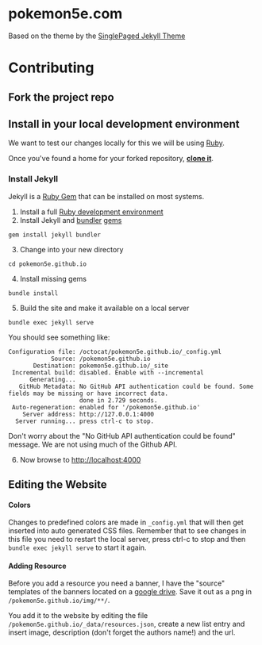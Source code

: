 # pokemon5e.com

Based on the theme by the [SinglePaged Jekyll Theme](https://github.com/t413/SinglePaged)

# Contributing
## Fork the project repo

## Install in your local development environment
We want to test our changes locally for this we will be using [Ruby](https://jekyllrb.com/docs/installation/).

Once you've found a home for your forked repository, **[clone it](https://help.github.com/articles/cloning-a-repository/)**.

### Install Jekyll

Jekyll is a [Ruby Gem](https://jekyllrb.com/docs/ruby-101/#gems) that can be installed on most systems.

1. Install a full [Ruby development environment](https://jekyllrb.com/docs/installation/)
2. Install Jekyll and [bundler](https://jekyllrb.com/docs/ruby-101/#bundler) [gems](https://jekyllrb.com/docs/ruby-101/#gems)
```
gem install jekyll bundler
```
3. Change into your new directory
```
cd pokemon5e.github.io
```
4. Install missing gems
```
bundle install
```
5. Build the site and make it available on a local server
```
bundle exec jekyll serve
```

You should see something like:

```
Configuration file: /octocat/pokemon5e.github.io/_config.yml
            Source: /pokemon5e.github.io
       Destination: pokemon5e.github.io/_site
 Incremental build: disabled. Enable with --incremental
      Generating...
   GitHub Metadata: No GitHub API authentication could be found. Some fields may be missing or have incorrect data.
                    done in 2.729 seconds.
 Auto-regeneration: enabled for '/pokemon5e.github.io'
    Server address: http://127.0.0.1:4000
  Server running... press ctrl-c to stop.
```


Don't worry about the "No GitHub API authentication could be found" message.  We are not using much of the Github API.

6. Now browse to [http://localhost:4000](http://localhost:4000)

## Editing the Website

#### Colors
Changes to predefined colors are made in `_config.yml` that will then get inserted into auto generated CSS files. Remember that to see changes in this file you need to restart the local server, press ctrl-c to stop and then `bundle exec jekyll serve` to start it again.

#### Adding Resource
Before you add a resource you need a banner, I have the "source" templates of the banners located on a [google drive](https://drive.google.com/drive/folders/1pOWc1iLteWlYeBO5FfBx4Ay-JkYGbKLi?usp=sharing). Save it out as a png in `/pokemon5e.github.io/img/**/`.

You add it to the website by editing the file `/pokemon5e.github.io/_data/resources.json`, create a new list entry and insert image, description (don't forget the authors name!) and the url.
 